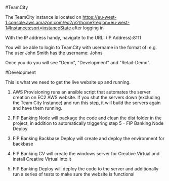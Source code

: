 #TeamCity

The TeamCity instance is located on https://eu-west-1.console.aws.amazon.com/ec2/v2/home?region=eu-west-1#Instances:sort=instanceState after logging in

With the IP address handy, navigate to the URL: (IP Address):8111

You will be able to login to TeamCity with username in the format of: <first name><initial of last name> e.g. The user John Smith has the username: Johns

Once you do you will see "Demo", "Development" and "Retail-Demo".

#Development

This is what we need to get the live website up and running. 

1) AWS Provisioning runs an ansible script that automates the server creation on EC2 AWS website. If you shut the servers down (excluding the Team City Instance) and run this step, it will build the servers again and have them running.

2) FIP Banking Node will package the code and clean the dist folder in the project, in addition to automatically triggering step 5 - FIP Banking Node Deploy

3) FIP Banking Backbase Deploy will create and deploy the environment for backbase

4) FIP Banking CV will create the windows server for Creative Virtual and install Creative Virtual into it

5) FIP Banking Deploy will deploy the code to the server and additionally run a series of tests to make sure the website is functional
